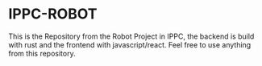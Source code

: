# IPPC-ROBOT

This is the Repository from the Robot Project in IPPC, the backend is build with rust and the frontend with javascript/react. Feel free to use anything from this repository.
